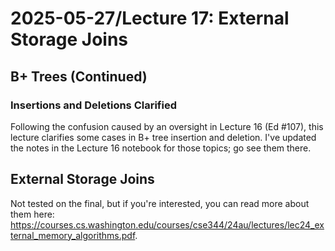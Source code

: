 # 2025-05-27/Lecture 17: External Storage Joins

## B+ Trees (Continued)

### Insertions and Deletions Clarified

Following the confusion caused by an oversight in Lecture 16 (Ed #107), this lecture clarifies some cases in B+ tree insertion and deletion. I've updated the notes in the Lecture 16 notebook for those topics; go see them there.

## External Storage Joins

Not tested on the final, but if you're interested, you can read more about them here: https://courses.cs.washington.edu/courses/cse344/24au/lectures/lec24_external_memory_algorithms.pdf.
